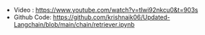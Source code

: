 - Video : https://www.youtube.com/watch?v=tIwi92nkcu0&t=903s 
- Github Code: https://github.com/krishnaik06/Updated-Langchain/blob/main/chain/retriever.ipynb
